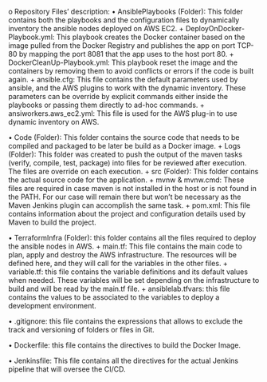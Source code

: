 o	Repository Files’ description:
  • AnsiblePlaybooks (Folder): This folder contains both the playbooks and the configuration files to dynamically inventory the ansible nodes deployed on AWS EC2.
    +	DeployOnDocker-Playbook.yml: This playbook creates the Docker container based on the image pulled from the Docker Registry and publishes the app on port TCP-80
        							 by mapping the port 8081 that the app uses to the host port 80.
    +	DockerCleanUp-Playbook.yml: This playbook reset the image and the containers by removing them to avoid conflicts or errors if the code is built again.
    +	ansible.cfg: This file contains the default parameters used by ansible, and the AWS plugins to work with the dynamic inventory.
        			 These parameters can be override by explicit commands either inside the playbooks or passing them directly to ad-hoc commands.
    +	ansiworkers.aws_ec2.yml: This file is used for the AWS plug-in to use dynamic inventory on AWS.
    
  • Code (Folder): This folder contains the source code that needs to be compiled and packaged to be later be build as a Docker image.
    + Logs (Folder): This folder was created to push the output of the maven tasks (verify, compile, test, package) into files for be reviewed after execution.
                     The files are override on each execution.
    + src (Folder): This folder contains the actual source code for the application.
    + mvnw & mvnw.cmd: These files are required in case maven is not installed in the host or is not found in the PATH.
                       For our case will remain there but won’t be necessary as the Maven Jenkins plugin can accomplish the same task.
    + pom.xml: This file contains information about the project and configuration details used by Maven to build the project.

  • TerraformInfra (Folder): this folder contains all the files required to deploy the ansible nodes in AWS. 
    + main.tf: This file contains the main code to plan, apply and destroy the AWS infrastructure.
               The resources will be defined here, and they will call for the variables in the other files.
    + variable.tf: this file contains the variable definitions and its default values when needed.
                   These variables will be set depending on the infrastructure to build and will be read by the main.tf file.
    + ansiblelab.tfvars: this file contains the values to be associated to the variables to deploy a development environment.

  •	.gitignore: this file contains the expressions that allows to exclude the track and versioning of folders or files in Git.

  •	Dockerfile: this file contains the directives to build the Docker Image.

  •	Jenkinsfile: This file contains all the directives for the actual Jenkins pipeline that will oversee the CI/CD.
